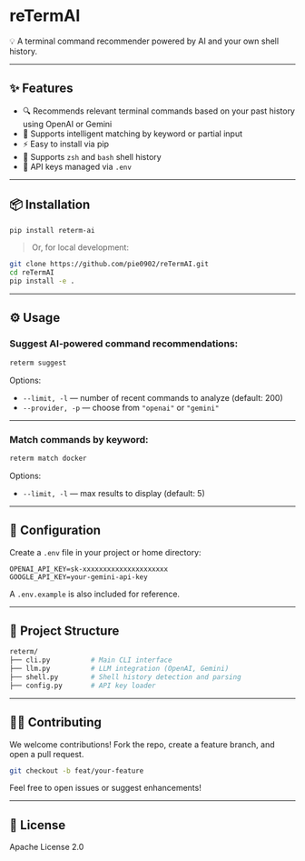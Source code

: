 # reTermAI

💡 A terminal command recommender powered by AI and your own shell history.

---

## ✨ Features

- 🔍 Recommends relevant terminal commands based on your past history using OpenAI or Gemini
- 🧠 Supports intelligent matching by keyword or partial input
- ⚡ Easy to install via pip
- 🐚 Supports `zsh` and `bash` shell history
- 🔐 API keys managed via `.env`

---

## 📦 Installation

```bash
pip install reterm-ai
```

> Or, for local development:

```bash
git clone https://github.com/pie0902/reTermAI.git
cd reTermAI
pip install -e .
```

---

## ⚙️ Usage

### Suggest AI-powered command recommendations:

```bash
reterm suggest
```

Options:

- `--limit, -l` — number of recent commands to analyze (default: 200)
- `--provider, -p` — choose from `"openai"` or `"gemini"`

---

### Match commands by keyword:

```bash
reterm match docker
```

Options:

- `--limit, -l` — max results to display (default: 5)

---

## 🔐 Configuration

Create a `.env` file in your project or home directory:

```env
OPENAI_API_KEY=sk-xxxxxxxxxxxxxxxxxxxxx
GOOGLE_API_KEY=your-gemini-api-key
```

A `.env.example` is also included for reference.

---

## 📂 Project Structure

```bash
reterm/
├── cli.py          # Main CLI interface
├── llm.py          # LLM integration (OpenAI, Gemini)
├── shell.py        # Shell history detection and parsing
├── config.py       # API key loader
```

---

## 🧑‍💻 Contributing

We welcome contributions! Fork the repo, create a feature branch, and open a pull request.

```bash
git checkout -b feat/your-feature
```

Feel free to open issues or suggest enhancements!

---

## 📄 License

Apache License 2.0
